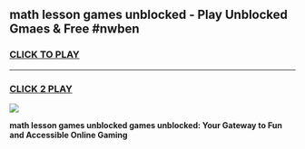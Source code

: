 
## math lesson games unblocked - Play Unblocked Gmaes & Free #nwben
<h3>
<a href="https://news.freeplayer.one?title=math_lesson_games_unblocked&ref=03M">CLICK TO PLAY</a></h3>
<hr>

<h3>
<a href="https://news.freeplayer.one?title=math_lesson_games_unblocked&ref=03M">CLICK 2 PLAY</a>
  
</h3>

<a href="https://news.freeplayer.one?title=math_lesson_games_unblocked&ref=03M"><img src="https://clearcache.store/games.png"></a>


**math lesson games unblocked games unblocked: Your Gateway to Fun and Accessible Online Gaming**
